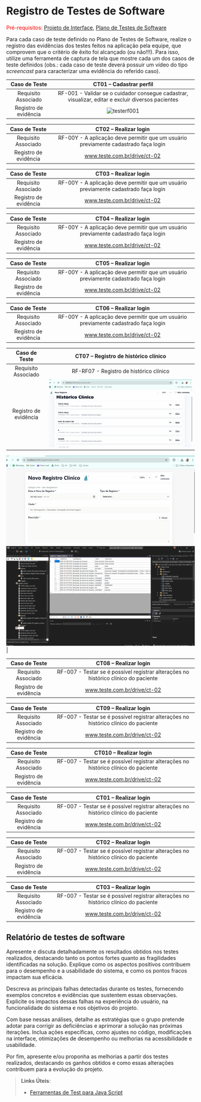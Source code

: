# Registro de Testes de Software

<span style="color:red">Pré-requisitos: <a href="3-Projeto de Interface.md"> Projeto de Interface</a></span>, <a href="8-Plano de Testes de Software.md"> Plano de Testes de Software</a>

Para cada caso de teste definido no Plano de Testes de Software, realize o registro das evidências dos testes feitos na aplicação pela equipe, que comprovem que o critério de êxito foi alcançado (ou não!!!). Para isso, utilize uma ferramenta de captura de tela que mostre cada um dos casos de teste definidos (obs.: cada caso de teste deverá possuir um vídeo do tipo _screencast_ para caracterizar uma evidência do referido caso).

| **Caso de Teste** 	| **CT01 – Cadastrar perfil** 	|
|:---:	|:---:	|
|	Requisito Associado 	| RF-001 - Validar se o cuidador consegue cadastrar, visualizar, editar e excluir diversos pacientes |
|Registro de evidência | ![testerf001](https://github.com/user-attachments/assets/f91a31d6-88ef-4e23-ae1e-29d8bcb03e70) |

| **Caso de Teste** 	| **CT02 – Realizar login** 	|
|:---:	|:---:	|
|	Requisito Associado 	| RF-00Y - A aplicação deve permitir que um usuário previamente cadastrado faça login |
|Registro de evidência | www.teste.com.br/drive/ct-02 |

| **Caso de Teste** 	| **CT03 – Realizar login** 	|
|:---:	|:---:	|
|	Requisito Associado 	| RF-00Y - A aplicação deve permitir que um usuário previamente cadastrado faça login |
|Registro de evidência | www.teste.com.br/drive/ct-02 |

| **Caso de Teste** 	| **CT04 – Realizar login** 	|
|:---:	|:---:	|
|	Requisito Associado 	| RF-00Y - A aplicação deve permitir que um usuário previamente cadastrado faça login |
|Registro de evidência | www.teste.com.br/drive/ct-02 |

| **Caso de Teste** 	| **CT05 – Realizar login** 	|
|:---:	|:---:	|
|	Requisito Associado 	| RF-00Y - A aplicação deve permitir que um usuário previamente cadastrado faça login |
|Registro de evidência | www.teste.com.br/drive/ct-02 |

| **Caso de Teste** 	| **CT06 – Realizar login** 	|
|:---:	|:---:	|
|	Requisito Associado 	| RF-00Y - A aplicação deve permitir que um usuário previamente cadastrado faça login |
|Registro de evidência | www.teste.com.br/drive/ct-02 |

| **Caso de Teste** 	| **CT07 – Registro de histórico clínico** 	|
|:---:	|:---:	|
|	Requisito Associado 	| RF-RF07 - Registro de histórico clínico |
|Registro de evidência |<img src="https://github.com/ICEI-PUC-Minas-PMV-ADS/pmv-ads-2025-2-e2-proj-int-t2-g05-click-health/blob/f277335a0618f65e21717ba838ae8636eaa25243/docs/img/testedeedicao.gif" >  
<img src= "https://github.com/ICEI-PUC-Minas-PMV-ADS/pmv-ads-2025-2-e2-proj-int-t2-g05-click-health/blob/f277335a0618f65e21717ba838ae8636eaa25243/docs/img/testeregistroehistorico.gif">
<img src= "https://github.com/ICEI-PUC-Minas-PMV-ADS/pmv-ads-2025-2-e2-proj-int-t2-g05-click-health/blob/6ba0b7a2b33f808b82ca0b0a657b487278bb4e13/docs/img/bd%20registro%20clinico.png">
|

| **Caso de Teste** 	| **CT08 – Realizar login** 	|
|:---:	|:---:	|
|	Requisito Associado 	| RF-007 - Testar se é possível registrar alterações no histórico clínico do paciente |
|Registro de evidência | www.teste.com.br/drive/ct-02 |

| **Caso de Teste** 	| **CT09 – Realizar login** 	|
|:---:	|:---:	|
|	Requisito Associado 	| RF-007 - Testar se é possível registrar alterações no histórico clínico do paciente |
|Registro de evidência | www.teste.com.br/drive/ct-02 |

| **Caso de Teste** 	| **CT010 – Realizar login** 	|
|:---:	|:---:	|
|	Requisito Associado 	| RF-007 - Testar se é possível registrar alterações no histórico clínico do paciente |
|Registro de evidência | www.teste.com.br/drive/ct-02 |

| **Caso de Teste** 	| **CT01 – Realizar login** 	|
|:---:	|:---:	|
|	Requisito Associado 	| RF-007 - Testar se é possível registrar alterações no histórico clínico do paciente |
|Registro de evidência | www.teste.com.br/drive/ct-02 |

| **Caso de Teste** 	| **CT02 – Realizar login** 	|
|:---:	|:---:	|
|	Requisito Associado 	| RF-007 - Testar se é possível registrar alterações no histórico clínico do paciente |
|Registro de evidência | www.teste.com.br/drive/ct-02 |

| **Caso de Teste** 	| **CT03 – Realizar login** 	|
|:---:	|:---:	|
|	Requisito Associado 	| RF-007 - Testar se é possível registrar alterações no histórico clínico do paciente |
|Registro de evidência | www.teste.com.br/drive/ct-02 |

## Relatório de testes de software

Apresente e discuta detalhadamente os resultados obtidos nos testes realizados, destacando tanto os pontos fortes quanto as fragilidades identificadas na solução. Explique como os aspectos positivos contribuem para o desempenho e a usabilidade do sistema, e como os pontos fracos impactam sua eficácia.

Descreva as principais falhas detectadas durante os testes, fornecendo exemplos concretos e evidências que sustentem essas observações. Explicite os impactos dessas falhas na experiência do usuário, na funcionalidade do sistema e nos objetivos do projeto.

Com base nessas análises, detalhe as estratégias que o grupo pretende adotar para corrigir as deficiências e aprimorar a solução nas próximas iterações. Inclua ações específicas, como ajustes no código, modificações na interface, otimizações de desempenho ou melhorias na acessibilidade e usabilidade.

Por fim, apresente e/ou proponha as melhorias a partir dos testes realizados, destacando os ganhos obtidos e como essas alterações contribuem para a evolução do projeto.

> **Links Úteis**:
> - [Ferramentas de Test para Java Script](https://geekflare.com/javascript-unit-testing/)
